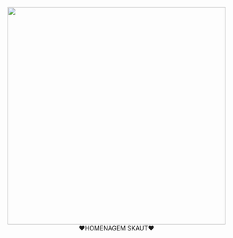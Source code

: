 <p align="center">
<img src="https://tenor.com/pt-BR/view/dota-dota2-techies-meme-dance-gif-26608298" width="500" height="500"/>
❤HOMENAGEM SKAUT❤
